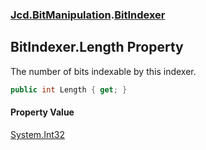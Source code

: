 ### [Jcd.BitManipulation](Jcd.BitManipulation.md 'Jcd.BitManipulation').[BitIndexer](Jcd.BitManipulation.BitIndexer.md 'Jcd.BitManipulation.BitIndexer')

## BitIndexer.Length Property

The number of bits indexable by this indexer.

```csharp
public int Length { get; }
```

#### Property Value

[System.Int32](https://docs.microsoft.com/en-us/dotnet/api/System.Int32 'System.Int32')